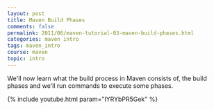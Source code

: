 ```yaml
---           
layout: post
title: Maven Build Phases
comments: false
permalink: 2011/06/maven-tutorial-03-maven-build-phases.html
categories: maven intro
tags: maven_intro
course: maven
topic: intro
---
```


We'll now learn what the build process in Maven consists of, the build phases and we'll run commands to execute some phases.

{% include youtube.html param="IYRYbPR5Gek" %}